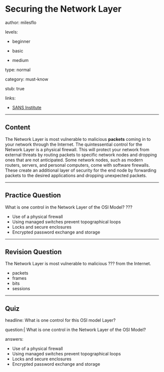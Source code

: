 # Securing the Network Layer
author: milesflo

levels:

  - beginner

  - basic

  - medium

type: normal

category: must-know

stub: true

links:

  - [SANS Institute](https://www.sans.org/reading-room/whitepapers/protocols/applying-osi-layer-network-model-information-security-1309)

---
## Content

The Network Layer is most vulnerable to malicious **packets** coming in to your network through the Internet. The quintessential control for the Network Layer is a physical firewall. This will protect your network from external threats by routing packets to specific network nodes and dropping ones that are not anticipated. Some network nodes, such as modern routers, servers, and personal computers, come with software firewalls. These create an additional layer of security for the end node by forwarding packets to the desired applications and dropping unexpected packets.

---
## Practice Question

What is one control in the Network Layer of the OSI Model?
???

* Use of a physical firewall
* Using managed switches prevent topographical loops
* Locks and secure enclosures
* Encrypted password exchange and storage

---
## Revision Question

The Network Layer is most vulnerable to malicious ??? from the Internet.

* packets
* frames
* bits
* sessions

---
## Quiz

headline: What is one control for this OSI model Layer?

question:| What is one control in the Network Layer of the OSI Model?

answers:

- Use of a physical firewall
- Using managed switches prevent topographical loops
- Locks and secure enclosures
- Encrypted password exchange and storage
